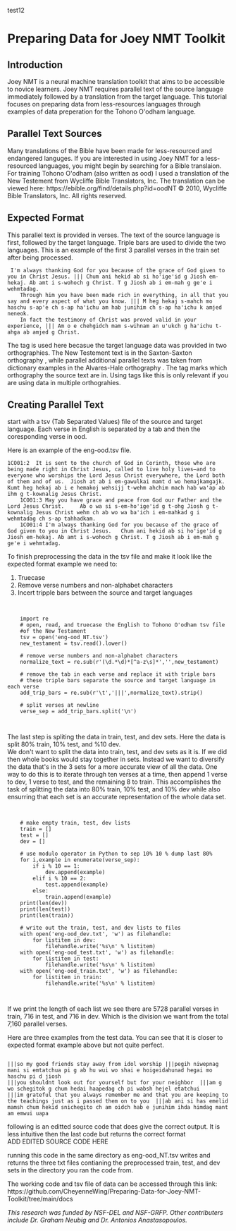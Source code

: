 <p> test12</p>
<h1>Preparing Data for Joey NMT Toolkit</h1>

<h2>Introduction</h2>

<p>Joey NMT is a neural machine translation toolkit that aims to be accessible to novice learners.
 Joey NMT requires parallel text of the source language immediately followed by a translation from the       target language. This tutorial focuses on preparing data from less-resources languages through examples of  data preperation for the Tohono O'odham language. 
</p>

<h2> Parallel Text Sources</h2>  

<p>Many translations of the Bible have been made for less-resourced and endangered languges. If you are interested in using Joey NMT for a less-resourced languages, you might begin by searching for a Bible translaion. For training Tohono O'odham (also written as ood) I used a translation of the New Testement from Wycliffe Bible Translators, Inc. The translation can be viewed here: https://ebible.org/find/details.php?id=oodNT © 2010, Wycliffe Bible Translators, Inc. All rights reserved.
</p>

<h2> Expected Format</h2>

 <p>This parallel text is provided in verses. The text of the source language is first, followed by the target language. Triple bars are used to divide the two languages. This is an example of the first 3 parallel verses in the train set after being processed.
</p>

<pre><code> I'm always thanking God for you because of the grace of God given to you in Christ Jesus. ||| Chum ani hekid ab si hoꞌigeꞌid g Jiosh em-hekaj. Ab amt i s-wohoch g Christ. T g Jiosh ab i em-mah g geꞌe i wehmtadag.
    Through him you have been made rich in everything, in all that you say and every aspect of what you know. ||| M heg hekaj s-mahch mo haschu s-apꞌe ch s-ap haꞌichu am hab junihim ch s-ap haꞌichu k amjed neneok.
    In fact the testimony of Christ was proved valid in your experience, ||| Am o e chehgidch mam s-wihnam an uꞌukch g haꞌichu t-ahga ab amjed g Christ.
</code></pre>
    
<p> The tag <sax> is used here becasue the target language data was provided in two orthographies. The New Testement text is in the Saxton-Saxton orthography <sax>, while parallel additional parallel texts was taken from dictionary examples in the Alvares-Hale orthography <ah>. The tag marks which orthography the source text are in. Using tags like this is only relevant if you are using data in multiple orthograhies. 
</p>
  
<h2> Creating Parallel Text</h2> 

<p>start with a tsv (Tab Separated Values) file of the source and target language. Each verse in English is separated by a tab and then the coresponding verse in ood. 
</p>

<p>Here is an example of the eng-ood.tsv file.
</p>
  
<pre><code>1CO01:2	It is sent to the church of God in Corinth, those who are being made right in Christ Jesus, called to live holy lives—and to everyone who worships the Lord Jesus Christ everywhere, the Lord both of them and of us.  Jiosh at ab i em-gawulkai mamt d wo hemajkamgajk. Kumt heg hekaj ab i e hemakoj wehsijj t-wehm ahchim mach hab waꞌap ab ihm g t-kownalig Jesus Christ.
    1CO01:3	May you have grace and peace from God our Father and the Lord Jesus Christ.  	Ab o wa si s-em-hoꞌigeꞌid g t-ohg Jiosh g t-kownalig Jesus Christ wehm ch ab wo wa baꞌich i em-mahkad g i wehmtadag ch s-ap tahhadkam.
    1CO01:4	I'm always thanking God for you because of the grace of God given to you in Christ Jesus.  	Chum ani hekid ab si hoꞌigeꞌid g Jiosh em-hekaj. Ab amt i s-wohoch g Christ. T g Jiosh ab i em-mah g geꞌe i wehmtadag.
</code></pre>
    
<p> To finish preprocessing the data in the tsv file and make it look like the expected format example we need to: 
</p> 
  
<ol>
  <li>Truecase </li>
  <li>Remove verse numbers and non-alphabet characters </li>
  <li>Incert tripple bars between the source and target languages </li> 
</ol>

<pre class="line-number">
  <code class="language-python">
  
    import re
    # open, read, and truecase the English to Tohono O'odham tsv file
    #of the New Testament
    tsv = open('eng-ood_NT.tsv')
    new_testament = tsv.read().lower()
    
    # remove verse numbers and non-alphabet characters
    normalize_text = re.sub(r'(\d.*\d)*[^a-z\s]*','',new_testament)

    # remove the tab in each verse and replace it with triple bars
    # these triple bars separate the source and target language in each verse
    add_trip_bars = re.sub(r'\t','|||',normalize_text).strip()
    
    # split verses at newline
    verse_sep = add_trip_bars.split('\n')
    
  </code>
</pre>

<p> The last step is spliting the data in train, test, and dev sets. Here the data is split 80% train, 10% test, and %10 dev. <br> We don't want to split the data into train, test, and dev sets as it is. If we did then whole books would stay together in sets. Instead we want to diversify the data that's in the 3 sets for a more accurate view of all the data. One way to do this is to iterate through ten verses at a time, then append 1 verse to dev, 1 verse to test, and the remaining 8 to train. This accomplishes the task of splitting the data into 80% train, 10% test, and 10% dev while also ensurring that each set is an accurate representation of the whole data set. 
</p>

<pre class="line-number">
  <code class="language-python">
  
    # make empty train, test, dev lists
    train = []
    test = []
    dev = []

    # use modulo operator in Python to sep 10% 10 % dump last 80% 
    for i,example in enumerate(verse_sep):
        if i % 10 == 1:
            dev.append(example)
        elif i % 10 == 2:
            test.append(example)
        else:
            train.append(example)
    print(len(dev))
    print(len(test))
    print(len(train))

    # write out the train, test, and dev lists to files
    with open('eng-ood_dev.txt', 'w') as filehandle:
        for listitem in dev:
            filehandle.write('%s\n' % listitem)
    with open('eng-ood_test.txt', 'w') as filehandle:
        for listitem in test:
            filehandle.write('%s\n' % listitem)
    with open('eng-ood_train.txt', 'w') as filehandle:
        for listitem in train:
            filehandle.write('%s\n' % listitem)
  
  </code>
</pre>

<p> If we print the length of each list we see there are 5728 parallel verses in train, 716 in test, and 716 in dev. Which is the division we want from the total 7,160 parallel verses. </p> 

Here are three examples from the test data. You can see that it is closer to expected format example above but not quite perfect.
<pre><code>
|||so my good friends stay away from idol worship |||pegih niwepnag mani si emtatchua pi g ab hu wui wo shai e hoigeidahunad hegai mo haschu pi d jiosh  
|||you shouldnt look out for yourself but for your neighbor  |||am g wo schegitok g chum hedai haapedag ch pi wabsh hejel etatchui 
|||im grateful that you always remember me and that you are keeping to the teachings just as i passed them on to you  |||ab ani si has emelid mamsh chum hekid snichegito ch am oidch hab e junihim ihda himdag mant am emwui uapa
</code></pre>


<p> following is an editted source code that does give the correct output. It is less intuitive then the last code but returns the correct format <br> ADD EDITED SOURCE CODE HERE</p>


<p>running this code in the same directory as eng-ood_NT.tsv writes and returns the three txt files contianing the preprocessed train, test, and dev sets in the directory you ran the code from.</p>

<p> The working code and tsv file of data can be accessed through this link:<br> https://github.com/CheyenneWing/Preparing-Data-for-Joey-NMT-Toolkit/tree/main/docs 
</p>



<i>This research was funded by NSF-DEL and NSF-GRFP. Other contributers include Dr. Graham Neubig and Dr. Antonios Anastasopoulos. 
</i>
